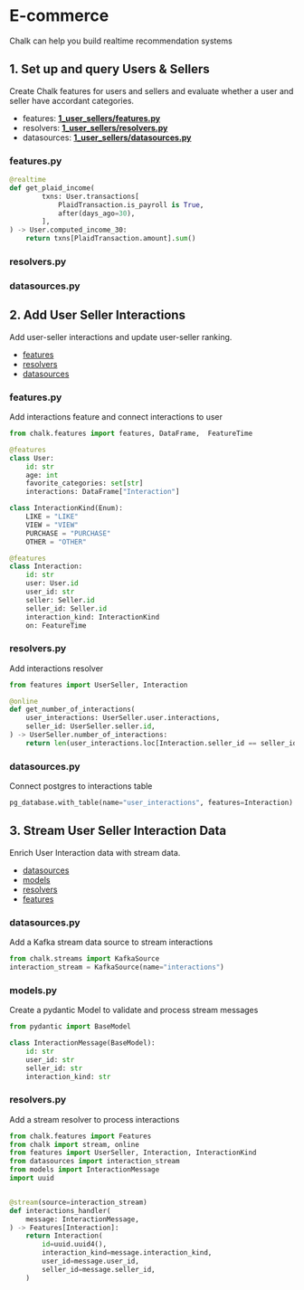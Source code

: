 # E-commerce

Chalk can help you build realtime recommendation systems

## 1. Set up and query Users & Sellers

Create Chalk features for users and sellers and evaluate whether a user and seller have accordant categories.

- features: **[1_user_sellers/features.py](1_user_sellers/features.py)**
- resolvers: **[1_user_sellers/resolvers.py](1_user_sellers/resolvers.py)**
- datasources: **[1_user_sellers/datasources.py](1_user_sellers/datasources.py)**

### features.py

```python
@realtime
def get_plaid_income(
        txns: User.transactions[
            PlaidTransaction.is_payroll is True,
            after(days_ago=30),
        ],
) -> User.computed_income_30:
    return txns[PlaidTransaction.amount].sum()
```

### resolvers.py

### datasources.py

## 2. Add User Seller Interactions

Add user-seller interactions and update user-seller ranking.

- [features](2_interactions/features.py)
- [resolvers](2_interactions/resolvers.py)
- [datasources](2_interactions/datasources.py)

### features.py

Add interactions feature and connect interactions to user

```python
from chalk.features import features, DataFrame,  FeatureTime

@features
class User:
    id: str
    age: int
    favorite_categories: set[str]
    interactions: DataFrame["Interaction"]

class InteractionKind(Enum):
    LIKE = "LIKE"
    VIEW = "VIEW"
    PURCHASE = "PURCHASE"
    OTHER = "OTHER"

@features
class Interaction:
    id: str
    user: User.id
    user_id: str
    seller: Seller.id
    seller_id: Seller.id
    interaction_kind: InteractionKind
    on: FeatureTime
```

### resolvers.py

Add interactions resolver

```python
from features import UserSeller, Interaction

@online
def get_number_of_interactions(
    user_interactions: UserSeller.user.interactions,
    seller_id: UserSeller.seller.id,
) -> UserSeller.number_of_interactions:
    return len(user_interactions.loc[Interaction.seller_id == seller_id])
```

### datasources.py

Connect postgres to interactions table

```python
pg_database.with_table(name="user_interactions", features=Interaction)
```

## 3. Stream User Seller Interaction Data

Enrich User Interaction data with stream data.

- [datasources](3_streams/datasources.py)
- [models](3_streams/models.py)
- [resolvers](3_streams/resolvers.py)
- [features](3_streams/features.py)

### datasources.py

Add a Kafka stream data source to stream interactions

```python
from chalk.streams import KafkaSource
interaction_stream = KafkaSource(name="interactions")
```

### models.py

Create a pydantic Model to validate and process stream messages

```python
from pydantic import BaseModel

class InteractionMessage(BaseModel):
    id: str
    user_id: str
    seller_id: str
    interaction_kind: str
```

### resolvers.py

Add a stream resolver to process interactions

```python
from chalk.features import Features
from chalk import stream, online
from features import UserSeller, Interaction, InteractionKind
from datasources import interaction_stream
from models import InteractionMessage
import uuid


@stream(source=interaction_stream)
def interactions_handler(
    message: InteractionMessage,
) -> Features[Interaction]:
    return Interaction(
        id=uuid.uuid4(),
        interaction_kind=message.interaction_kind,
        user_id=message.user_id,
        seller_id=message.seller_id,
    )
```
